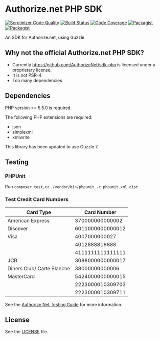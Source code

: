 Authorize.net PHP SDK
=====================

[![Scrutinizer Code Quality](https://scrutinizer-ci.com/g/commerceguys/authnet/badges/quality-score.png?b=master)](https://scrutinizer-ci.com/g/commerceguys/authnet/?branch=master) [![Build Status](https://travis-ci.org/commerceguys/authnet.svg?branch=master)](https://travis-ci.org/commerceguys/authnet) [![Code Coverage](https://scrutinizer-ci.com/g/commerceguys/authnet/badges/coverage.png?b=master)](https://scrutinizer-ci.com/g/commerceguys/authnet/?branch=master) [![Packagist](https://img.shields.io/packagist/dm/commerceguys/authnet.svg)](https://packagist.org/packages/commerceguys/authnet)[![Packagist](https://img.shields.io/packagist/v/commerceguys/authnet.svg)](https://packagist.org/packages/commerceguys/authnet)

An SDK for Authorize.net, using Guzzle.

## Why not the official Authorize.net PHP SDK?

* Currently https://github.com/AuthorizeNet/sdk-php is licensed under a proprietary license.
* It is not PSR-4.
* Too many dependencies.

## Dependencies

PHP version >= 5.5.0 is required.

The following PHP extensions are required:
* json
* simplexml
* xmlwrite

This library has been updated to use Guzzle 7.

## Testing

### PHPUnit

Run `composer test`, or `./vendor/bin/phpunit -c phpunit.xml.dist`

### Test Credit Card Numbers

| Card Type                  | Card Number      |
|----------------------------|------------------|
| American Express           | 370000000000002  |
| Discover                   | 6011000000000012 |
| Visa                       | 4007000000027    |
|                            | 4012888818888    |
|                            | 4111111111111111 |
| JCB                        | 3088000000000017 |
| Diners Club/ Carte Blanche | 38000000000006   |
| MasterCard                 | 5424000000000015 |
|                            | 2223000010309703 |
|                            | 2223000010309711 |

See the [Authorize.Net Testing Guide](http://developer.authorize.net/hello_world/testing_guide/) for more information.

## License

See the [LICENSE](LICENSE) file.
